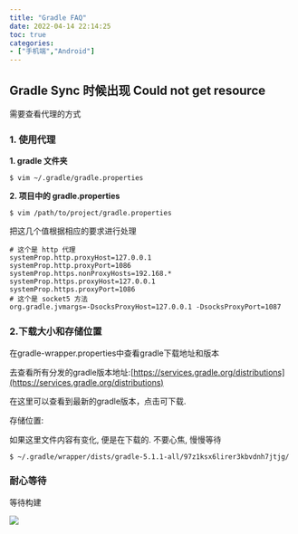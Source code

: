 ```yaml
---
title: "Gradle FAQ"
date: 2022-04-14 22:14:25
toc: true
categories:
- ["手机端","Android"]
---
```


## Gradle Sync 时候出现 Could not get resource
需要查看代理的方式




### 1. 使用代理
**1. gradle 文件夹**
```
$ vim ~/.gradle/gradle.properties
```
**2. 项目中的 gradle.properties**
```
$ vim /path/to/project/gradle.properties
```
把这几个值根据相应的要求进行处理
```
# 这个是 http 代理
systemProp.http.proxyHost=127.0.0.1
systemProp.http.proxyPort=1086
systemProp.https.nonProxyHosts=192.168.*
systemProp.https.proxyHost=127.0.0.1
systemProp.https.proxyPort=1086
# 这个是 socket5 方法
org.gradle.jvmargs=-DsocksProxyHost=127.0.0.1 -DsocksProxyPort=1087
```

### 2.下载大小和存储位置
在gradle-wrapper.properties中查看gradle下载地址和版本

去查看所有分发的gradle版本地址:[https://services.gradle.org/distributions](https://services.gradle.org/distributions)

在这里可以查看到最新的gradle版本，点击可下载.

存储位置:

如果这里文件内容有变化, 便是在下载的. 不要心焦, 慢慢等待
```
$ ~/.gradle/wrapper/dists/gradle-5.1.1-all/97z1ksx6lirer3kbvdnh7jtjg/
```

### 耐心等待
等待构建

![](https://file.wulicode.com/yuque/202208/04/15/3520ESKoJufx.png?x-oss-process=image/resize,h_204)

